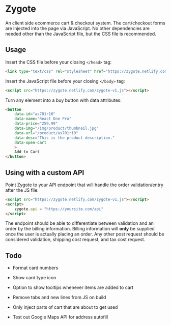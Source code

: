 # Zygote

An client side ecommerce cart & checkout system. The cart/checkout forms are injected into the page via JavaScript. No other dependencies are needed other than the JavaScript file, but the CSS file is recommended.

## Usage

Insert the CSS file before your closing `</head>` tag:
```html
<link type="text/css" rel="stylesheet" href="https://zygote.netlify.com/zygote-v1.css">
```

Insert the JavaScript file before your closing `</body>` tag:
```html
<script src="https://zygote.netlify.com/zygote-v1.js"></script>
```

Turn any element into a buy button with data attributes:
```html
<button
	data-id="as701r10"
	data-name="React One Pro"
	data-price="259.99"
	data-img="/img/product/thumbnail.jpg"
	data-url="/product/as701r10"
	data-desc="This is the product description."
	data-open-cart
	>
	Add to Cart
</button>
```

## Using with a custom API

Point Zygote to your API endpoint that will handle the order validation/entry after the JS file:

```html
<script src="https://zygote.netlify.com/zygote-v1.js"></script>
<script>
	zygote.api = "https://yoursite.com/api"
</script>
```

The endpoint should be able to differentiate between validation and an order by the billing information. Billing information will **only** be supplied once the user is actually placing an order. Any other post request should be considered validation, shipping cost request, and tax cost request.


## Todo
- Format card numbers
- Show card type icon
- Option to show tooltips whenever items are added to cart

- Remove tabs and new lines from JS on build
- Only inject parts of cart that are about to get used
- Test out Google Maps API for address autofill
